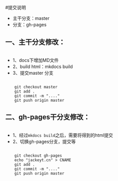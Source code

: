 #提交说明

* 主干分支：master
* 分支：gh-pages

## 一、主干分支修改：
######
* 1、docs下增加MD文件
* 2、build html：mkdocs build
* 3、提交master 分支

```

	git checkout master
	git add .
	git commit -m "...."
	git push origin master

```


## 二、gh-pages干分支修改：
######
* 1、经过`mkdocs build`之后，需要将得到的html提交
* 2、切换gh-pages分支，提交等

```

	git checkout gh-pages
	echo "jackeyt.cn" > CNAME
	git add .
	git commit -m "...."
	git push origin master

```